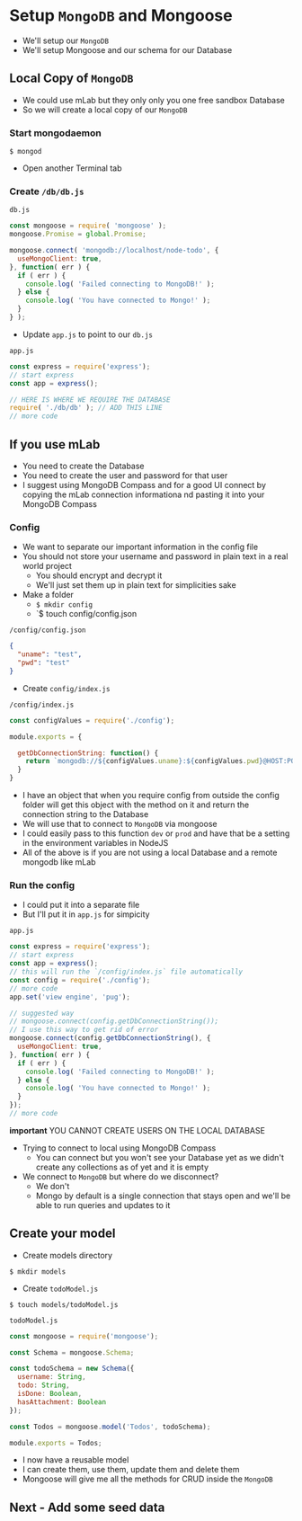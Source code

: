# Setup `MongoDB` and Mongoose
* We'll setup our `MongoDB`
* We'll setup Mongoose and our schema for our Database

## Local Copy of `MongoDB`
* We could use mLab but they only only you one free sandbox Database
* So we will create a local copy of our `MongoDB`

### Start mongodaemon
`$ mongod`

* Open another Terminal tab

### Create `/db/db.js`
`db.js`

```js
const mongoose = require( 'mongoose' );
mongoose.Promise = global.Promise;

mongoose.connect( 'mongodb://localhost/node-todo', {
  useMongoClient: true,
}, function( err ) {
  if ( err ) {
    console.log( 'Failed connecting to MongoDB!' );
  } else {
    console.log( 'You have connected to Mongo!' );
  }
} );
```

* Update `app.js` to point to our `db.js`

`app.js`

```js
const express = require('express');
// start express
const app = express();

// HERE IS WHERE WE REQUIRE THE DATABASE
require( './db/db' ); // ADD THIS LINE
// more code
```

## If you use mLab
* You need to create the Database
* You need to create the user and password for that user
* I suggest using MongoDB Compass and for a good UI connect by copying the mLab connection informationa nd pasting it into your MongoDB Compass

### Config
* We want to separate our important information in the config file
* You should not store your username and password in plain text in a real world project
    - You should encrypt and decrypt it
    - We'll just set them up in plain text for simplicities sake
* Make a folder
    - `$ mkdir config`
    - `$ touch config/config.json

`/config/config.json`

```json
{
  "uname": "test",
  "pwd": "test"
}
```

* Create `config/index.js`

`/config/index.js`

```js
const configValues = require('./config');

module.exports = {

  getDbConnectionString: function() {
    return `mongodb://${configValues.uname}:${configValues.pwd}@HOST:PORT/DATABASE`
  }
}
```

* I have an object that when you require config from outside the config folder will get this object with the method on it and return the connection string to the Database
* We will use that to connect to `MongoDB` via mongoose
* I could easily pass to this function `dev` or `prod` and have that be a setting in the environment variables in NodeJS
* All of the above is if you are not using a local Database and a remote mongodb like mLab

### Run the config
* I could put it into a separate file
* But I'll put it in `app.js` for simpicity

`app.js`

```js
const express = require('express');
// start express
const app = express();
// this will run the `/config/index.js` file automatically
const config = require('./config');
// more code
app.set('view engine', 'pug');

// suggested way
// mongoose.connect(config.getDbConnectionString());
// I use this way to get rid of error
mongoose.connect(config.getDbConnectionString(), {
  useMongoClient: true,
}, function( err ) {
  if ( err ) {
    console.log( 'Failed connecting to MongoDB!' );
  } else {
    console.log( 'You have connected to Mongo!' );
  }
});
// more code
```

**important** YOU CANNOT CREATE USERS ON THE LOCAL DATABASE

* Trying to connect to local using MongoDB Compass
    - You can connect but you won't see your Database yet as we didn't create any collections as of yet and it is empty
* We connect to `MongoDB` but where do we disconnect?
    - We don't
    - Mongo by default is a single connection that stays open and we'll be able to run queries and updates to it

## Create your model
* Create models directory

`$ mkdir models`

* Create `todoModel.js`

`$ touch models/todoModel.js`

`todoModel.js`

```js
const mongoose = require('mongoose');

const Schema = mongoose.Schema;

const todoSchema = new Schema({
  username: String,
  todo: String,
  isDone: Boolean,
  hasAttachment: Boolean
});

const Todos = mongoose.model('Todos', todoSchema);

module.exports = Todos;
```

* I now have a reusable model
* I can create them, use them, update them and delete them
* Mongoose will give me all the methods for CRUD inside the `MongoDB`

## Next - Add some seed data
